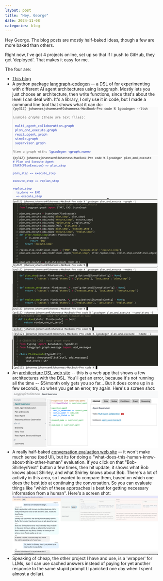 ```yaml
---
layout: post
title: "Hey, George"
date: 2024-11-08
categories: blog
---
```

Hey George.   The blog posts are mostly half-baked ideas, though a few are more baked than others.

Right now, I've got 4 projects online, set up so that if I push to GitHub, they get 'deployed'.  That makes it easy for me.

The four are:

- [This blog](https://jojohannsen.github.io/)
- A python package [langgraph-codegen](https://pypi.org/project/langgraph-codegen/) -- a DSL of for experimenting with different AI agent architectures using langgraph.  Mostly lets you just choose an architecture, then write functions, since that's about the level I can deal with.   It's a library, I only use it in code, but I made a command line tool that shows what it can do: ![list examples](/images/list.png) ![show example](/images/example.png) ![graph code](/images/graph_code.png) ![nodes](/images/nodes_code.png) ![conditions](/images/conditions_code.png) ![state](/images/state_code.png)
- An [architecture DSL web site](https://gengraph-production.up.railway.app/) -- this is a web app that shows a few architectures with the DSL.  You'll get an error, because it's not running all the time -- $5/month only gets you so far...  But it does come up in a few seconds, so when you get an error, try again.  Here's a screen shot:  ![Architecture DSL](/images/gen_graph.png)
- A really half-baked [conversation evaluation web site](https://tom-viz-production.up.railway.app/) -- it won't make much sense (bad UI), but its for doing a "what-does-this-human-know-about-this-other-human" evaluation.  If you click on that "Bob-Shirley/Next" button a few times, then hit update, it shows what Bob knows about Shirley, and what Shirley knows about Bob.  There's a lot of activity in this area, so I wanted to compare them, based on which one does the best job at continuing the conversation.   So you can evaluate things like "which of these approaches is best for getting necessary information from a human".   Here's a screen shot: ![Theory of Mind Evaluation](/images/tom.png)
- Speaking of cheap, the other project I have and use, is a 'wrapper' for LLMs, so I can use cached answers instead of paying for yet another response to the same stupid prompt (I panicked one day when I spent almost a dollar).
